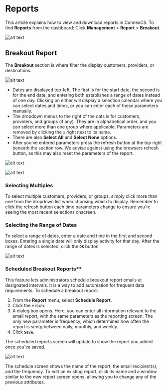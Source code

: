 # Reports

This article explains how to view and download reports in ConnexCS.  To find **Reports** from the dashboard: Click  **Management** > **Report** > **Breakout**.
 
![alt text][report-1]

## Breakout Report

The **Breakout** section is where filter the display customers, providers, or destinations.
 
![alt text][report-2]

* Dates are displayed top-left.  The first is for the start date, the second is for the end date, and entering both establishes a range of dates instead of one day.  Clicking on either will display a selection calendar where you can select dates and times, or you can enter each of these parameters manually.
* The dropdown menus to the right of the dats is for customers, providers, and groups (if any).  They are in alphabetical order, and you can select more than one group where applicable.  Parameters are removed by clicking the `x` right next to its name.
* There are also **Select All** and **Select None** options.
* After you've entered parameters press the refresh button at the top right beneath the section row.  We advise against using the browsers refresh button, as this may also reset the parameters of the report.
 
![alt text][report-3]

 
![alt text][report-4]

### Selecting Multiples

To select multiple customers, providers, or groups, simply click more than one from the dropdown list when choosing which to display.  Remember to click the refresh button each time parameters change to ensure you're seeing the most recent selections onscreen.

### Selecting the Range of Dates

To select a range of dates, enter a date and time in the first and second boxes.  Entering a single date will only display activity for that day.  After the range of dates is selected, click the **`OK`** button.
 
![alt text][report-5]

### Scheduled Breakout Reports**

This feature lets administrators schedule breakout report emails at designated intervals.  It is a way to add automation for frequent data requirements.  To schedule a breakout report:

1. From the **Report** menu, select **Schedule Report**.
2. Click the **`+`** icon.
3. A dialog box opens.  Here, you can enter all information relevant to the email report, with the same parameters as the reporting screen. The only new parameter is frequency, which determines how often the report is sentg between daily, monthly, and weekly.
4. Click **`Save`**.

The scheduled reports screen will update to show the report you added once you've saved. 

![alt text][report-6]

The schedule screen shows the name of the report, the email recipient(s), and the frequency.  To edit an existing report, click its name and a window similar to the new report screen opens, allowing you to change any of the previous attributes.


[report-1]: /reports/img/275.png "Report-1"
[report-2]: /reports/img/276.png "Report-2"
[report-3]: /reports/img/277.png "Report-3"
[report-4]: /reports/img/278.png "Report-4"
[report-5]: /reports/img/280.png "Report-5"
[report-6]: /reports/img/285.png "Report-6"

